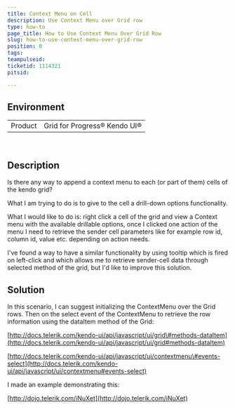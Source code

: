 ```yaml
---
title: Context Menu on Cell
description: Use Context Menu over Grid row
type: how-to
page_title: How to Use Context Menu Over Grid Row
slug: how-to-use-context-menu-over-grid-row
position: 0
tags:
teampulseid:
ticketid: 1114321
pitsid:

---
```


## Environment
<table>
 <tr>
  <td>Product</td>
  <td>Grid for Progress® Kendo UI®</td>
 </tr>
</table>

 
## Description

Is there any way to append a context menu to each (or part of them) cells of the kendo grid?

What I am trying to do is to give to the cell a drill-down options functionality. 

What I would like to do is:  right click a cell of the grid and view a Context menu with the available drillable options, once I clicked one action of the menu I need to retrieve the sender cell parameters like for example row id, column id, value etc. depending on action needs.

I've found a way to have a similar functionality by using tooltip which is fired on left-click and which allows me to retrieve sender-cell data through selected method of the grid, but I'd like to improve this solution. 

## Solution
  
In this scenario, I can suggest initializing the ContextMenu over the Grid rows. Then on the select event of the ContextMenu to retrieve the row information using the dataItem method of the Grid:  
  
[http://docs.telerik.com/kendo-ui/api/javascript/ui/grid\#methods-dataItem](http://docs.telerik.com/kendo-ui/api/javascript/ui/grid#methods-dataItem)  
  
[http://docs.telerik.com/kendo-ui/api/javascript/ui/contextmenu\#events-select](http://docs.telerik.com/kendo-ui/api/javascript/ui/contextmenu#events-select)  
  
I made an example demonstrating this:
  
[http://dojo.telerik.com/iNuXet](http://dojo.telerik.com/iNuXet)